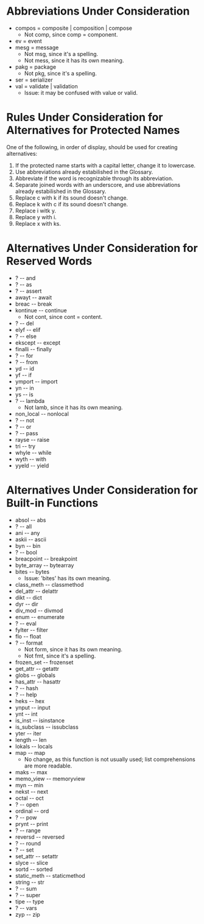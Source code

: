 # Abbreviations Under Consideration
- compos = composite | composition | compose
    - Not comp, since comp = component.
- ev = event
- mesg = message
    - Not msg, since it's a spelling.
    - Not mess, since it has its own meaning.
- pakg = package
    - Not pkg, since it's a spelling.
- ser = serializer
- val = validate | validation
    - Issue: it may be confused with value or valid.

# Rules Under Consideration for Alternatives for Protected Names
One of the following, in order of display, should be used for creating alternatives:
1. If the protected name starts with a capital letter, change it to lowercase.
2. Use abbreviations already estabilished in the Glossary.
3. Abbreviate if the word is recognizable through its abbreviation.
4. Separate joined words with an underscore, and use abbreviations already estabilished in the Glossary.
5. Replace c with k if its sound doesn't change.
6. Replace k with c if its sound doesn't change.
7. Replace i witk y.
8. Replace y with i.
9. Replace x with ks.


# Alternatives Under Consideration for Reserved Words
- ? -- and
- ? -- as
- ? -- assert
- awayt -- await
- breac -- break
- kontinue -- continue
    - Not cont, since cont = content.
- ? -- del
- elyf -- elif
- ? -- else
- ekscept -- except
- finalli -- finally
- ? -- for
- ? -- from
- yd -- id
- yf -- if
- ymport -- import
- yn -- in
- ys -- is
- ? -- lambda
    - Not lamb, since it has its own meaning.
- non_local -- nonlocal
- ? -- not
- ? -- or
- ? -- pass
- rayse -- raise
- tri -- try
- whyle -- while
- wyth -- with
- yyeld -- yield

# Alternatives Under Consideration for Built-in Functions
- absol -- abs
- ? -- all
- ani -- any
- askii -- ascii
- byn -- bin
- ? -- bool
- breacpoint -- breakpoint
- byte_array -- bytearray
- bites -- bytes
    - Issue: 'bites' has its own meaning.
- class_meth -- classmethod
- del_attr -- delattr
- dikt -- dict
- dyr -- dir
- div_mod -- divmod
- enum -- enumerate
- ? -- eval
- fylter -- filter
- flo -- float
- ? -- format
    - Not form, since it has its own meaning.
    - Not fmt, since it's a spelling.
- frozen_set -- frozenset
- get_attr -- getattr
- globs -- globals
- has_attr -- hasattr
- ? -- hash
- ? -- help
- heks -- hex
- ynput -- input
- ynt -- int
- is_inst -- isinstance
- is_subclass -- issubclass
- yter -- iter
- length -- len
- lokals -- locals
- map -- map
    - No change, as this function is not usually used; list comprehensions are more readable.
- maks -- max
- memo_view -- memoryview
- myn -- min
- nekst -- next
- octal -- oct
- ? -- open
- ordinal -- ord
- ? -- pow
- prynt -- print
- ? -- range
- reversd -- reversed
- ? -- round
- ? -- set
- set_attr -- setattr
- slyce -- slice
- sortd -- sorted
- static_meth -- staticmethod
- string -- str
- ? -- sum
- ? -- super
- tipe -- type
- ? -- vars
- zyp -- zip